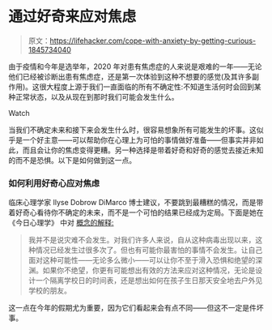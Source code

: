 # 通过好奇来应对焦虑

> 原文：<https://lifehacker.com/cope-with-anxiety-by-getting-curious-1845734040>

由于疫情和今年是选举年，2020 年对患有焦虑症的人来说是艰难的一年——无论他们已经被诊断出患有焦虑症，还是第一次体验到这种不想要的感觉(及其许多副作用)。这很大程度上源于我们一直面临的所有不确定性:不知道生活何时会回到某种正常状态，以及从现在到那时我们可能会发生什么。

Watch

当我们不确定未来和接下来会发生什么时，很容易想象所有可能发生的坏事。这似乎是一个好主意——可以帮助你在心理上为可怕的事情做好准备——但事实并非如此，而且会让你的焦虑变得更糟。另一种选择是带着好奇和好奇的感觉去接近未知的而不是恐惧。以下是如何做到这一点。

### 如何利用好奇心应对焦虑

临床心理学家 Ilyse Dobrow DiMarco 博士建议，不要跳到最糟糕的情况，而是带着好奇心看待你不确定的未来，而不是一个可怕的结果已经成为定局。下面是她在《今日心理学》 中对 [概念的解释:](https://www.psychologytoday.com/us/blog/mom-brain/202011/the-power-responding-anxiety-i-wonder)

> 我并不是说灾难不会发生。对我们许多人来说，自从这种病毒出现以来，这种情况已经发生过很多次了。但也有可能你最害怕的事情不会发生。让自己面对这种可能性——无论多么微小——可以让你不至于滑入恐惧和绝望的深渊。如果你不绝望，你更有可能想出有效的方法来应对这种情况，无论是设计一个隔离学校日的时间表，还是想出如何在孩子生日那天安全地去户外见学校的朋友。

这一点在今年的假期尤为重要，因为它们看起来会有点不同——但这不一定是件坏事。